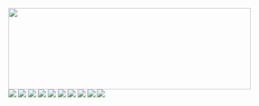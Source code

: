<p>
  <img align="left" width="490" height="165" src="https://github-readme-stats.vercel.app/api?username=teg1c&show_icons=true&hide_border=false&line_height=20&title_color=f69673&icon_color=1b93c9&show_owner=true"/>
  <p>
    <img src="http://views.whatilearened.today/views/github/teg1c/views.svg"/>
    <a href="https://teg1c.github.io/"><img src="https://img.shields.io/website?label=Website%20status%20%3A&url=https%3A%2F%2izww.cn%2F"/></a>
    <a href="https://github.com/teg1c/"><img src="https://img.shields.io/github/followers/teg1c?color=%234CC61E&label=GitHub%20Followers%20%3A"/></a>
    <a href="https://github.com/teg1c?tab=repositories"><img src="https://badges.frapsoft.com/os/v2/open-source.svg?v=103"/></a>
    <a href="https://github.com/Naereen/badges"><img src="https://img.shields.io/badge/badges-awesome-green.svg"/></a>
    <a href="mailto:contact@teg1c@foxmail.com?subject=[GitHub]%20🔥%20Prise%20de%20contact&body=Bonjour%20Stan%2C%0A%0AJe%20viens%20vers%20toi%20aujourd%27hui%20apr%C3%A8s%20avoir%20vu%20ton%20profil%20GitHub%20pour%20..."><img src="https://img.shields.io/badge/Ask%20me-anything-1abc9c.svg"/></a>
    <img src="https://img.shields.io/discord/595235640044552223?label=Discord%20Tech%20%3A"/>
    <img src="https://img.shields.io/badge/Front End-Vue.js-42b883"/>
    <img src="https://img.shields.io/badge/Back End-PHP-f55247"/>
    <img src="https://img.shields.io/badge/Os-MacOs-a80030"/>
  </p>
</p>
